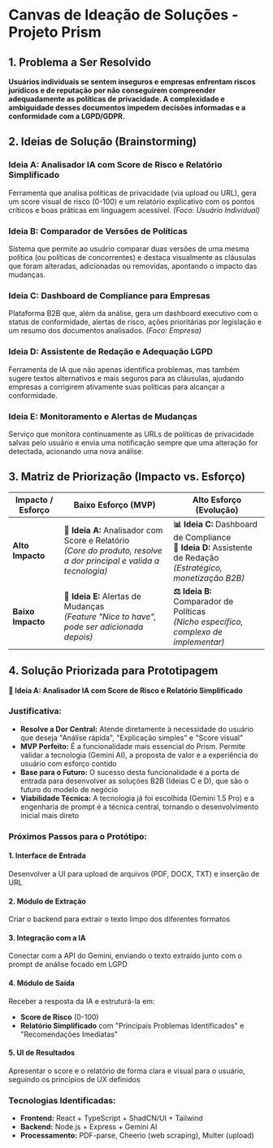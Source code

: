 # Canvas de Ideação de Soluções - Projeto Prism

## 1. Problema a Ser Resolvido
**Usuários individuais se sentem inseguros e empresas enfrentam riscos jurídicos e de reputação por não conseguirem compreender adequadamente as políticas de privacidade. A complexidade e ambiguidade desses documentos impedem decisões informadas e a conformidade com a LGPD/GDPR.**

## 2. Ideias de Solução (Brainstorming)

### Ideia A: Analisador IA com Score de Risco e Relatório Simplificado
Ferramenta que analisa políticas de privacidade (via upload ou URL), gera um score visual de risco (0-100) e um relatório explicativo com os pontos críticos e boas práticas em linguagem acessível. *(Foco: Usuário Individual)*

### Ideia B: Comparador de Versões de Políticas
Sistema que permite ao usuário comparar duas versões de uma mesma política (ou políticas de concorrentes) e destaca visualmente as cláusulas que foram alteradas, adicionadas ou removidas, apontando o impacto das mudanças.

### Ideia C: Dashboard de Compliance para Empresas
Plataforma B2B que, além da análise, gera um dashboard executivo com o status de conformidade, alertas de risco, ações prioritárias por legislação e um resumo dos documentos analisados. *(Foco: Empresa)*

### Ideia D: Assistente de Redação e Adequação LGPD
Ferramenta de IA que não apenas identifica problemas, mas também sugere textos alternativos e mais seguros para as cláusulas, ajudando empresas a corrigirem ativamente suas políticas para alcançar a conformidade.

### Ideia E: Monitoramento e Alertas de Mudanças
Serviço que monitora continuamente as URLs de políticas de privacidade salvas pelo usuário e envia uma notificação sempre que uma alteração for detectada, acionando uma nova análise.

## 3. Matriz de Priorização (Impacto vs. Esforço)

| **Impacto / Esforço** | **Baixo Esforço (MVP)** | **Alto Esforço (Evolução)** |
|---------------------|------------------------|---------------------------|
| **Alto Impacto** | **🎯 Ideia A:** Analisador com Score e Relatório<br>*(Core do produto, resolve a dor principal e valida a tecnologia)* | **📊 Ideia C:** Dashboard de Compliance<br>**📝 Ideia D:** Assistente de Redação<br>*(Estratégico, monetização B2B)* |
| **Baixo Impacto** | **🔔 Ideia E:** Alertas de Mudanças<br>*(Feature "Nice to have", pode ser adicionada depois)* | **⚖️ Ideia B:** Comparador de Políticas<br>*(Nicho específico, complexo de implementar)* |

## 4. Solução Priorizada para Prototipagem

**🎯 Ideia A: Analisador IA com Score de Risco e Relatório Simplificado**

### Justificativa:

- **Resolve a Dor Central:** Atende diretamente à necessidade do usuário que deseja "Análise rápida", "Explicação simples" e "Score visual"
- **MVP Perfeito:** É a funcionalidade mais essencial do Prism. Permite validar a tecnologia (Gemini AI), a proposta de valor e a experiência do usuário com esforço contido
- **Base para o Futuro:** O sucesso desta funcionalidade é a porta de entrada para desenvolver as soluções B2B (Ideias C e D), que são o futuro do modelo de negócio
- **Viabilidade Técnica:** A tecnologia já foi escolhida (Gemini 1.5 Pro) e a engenharia de prompt é a técnica central, tornando o desenvolvimento inicial mais direto

### Próximos Passos para o Protótipo:

#### 1. Interface de Entrada
Desenvolver a UI para upload de arquivos (PDF, DOCX, TXT) e inserção de URL

#### 2. Módulo de Extração
Criar o backend para extrair o texto limpo dos diferentes formatos

#### 3. Integração com a IA
Conectar com a API do Gemini, enviando o texto extraído junto com o prompt de análise focado em LGPD

#### 4. Módulo de Saída
Receber a resposta da IA e estruturá-la em:
- **Score de Risco** (0-100)
- **Relatório Simplificado** com "Principais Problemas Identificados" e "Recomendações Imediatas"

#### 5. UI de Resultados
Apresentar o score e o relatório de forma clara e visual para o usuário, seguindo os princípios de UX definidos

### Tecnologias Identificadas:
- **Frontend:** React + TypeScript + ShadCN/UI + Tailwind
- **Backend:** Node.js + Express + Gemini AI
- **Processamento:** PDF-parse, Cheerio (web scraping), Multer (upload)